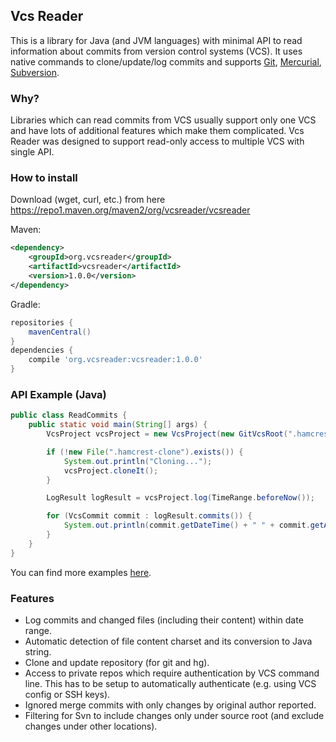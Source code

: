 ## Vcs Reader
This is a library for Java (and JVM languages) with minimal API to read information about commits from version control systems (VCS).
It uses native commands to clone/update/log commits and supports 
[Git](https://git-scm.com/), 
[Mercurial](https://www.mercurial-scm.org/), 
[Subversion](https://subversion.apache.org/).


### Why?
Libraries which can read commits from VCS usually support only one VCS
and have lots of additional features which make them complicated.
Vcs Reader was designed to support read-only access to multiple VCS with single API.


### How to install
Download (wget, curl, etc.) from here https://repo1.maven.org/maven2/org/vcsreader/vcsreader 

Maven:
```xml
<dependency>
    <groupId>org.vcsreader</groupId>
    <artifactId>vcsreader</artifactId>
    <version>1.0.0</version>
</dependency>
```
Gradle:
```groovy
repositories {
	mavenCentral()
}
dependencies {
	compile 'org.vcsreader:vcsreader:1.0.0'
} 
```


### API Example (Java)
```java
public class ReadCommits {
	public static void main(String[] args) {
		VcsProject vcsProject = new VcsProject(new GitVcsRoot(".hamcrest-clone", "https://github.com/hamcrest/JavaHamcrest"));

		if (!new File(".hamcrest-clone").exists()) {
			System.out.println("Cloning...");
			vcsProject.cloneIt();
		}

		LogResult logResult = vcsProject.log(TimeRange.beforeNow());

		for (VcsCommit commit : logResult.commits()) {
			System.out.println(commit.getDateTime() + " " + commit.getAuthor());
		}
	}
}
```
You can find more examples [here](https://github.com/dkandalov/vcs-reader-examples).


### Features
 - Log commits and changed files (including their content) within date range.
 - Automatic detection of file content charset and its conversion to Java string.
 - Clone and update repository (for git and hg).
 - Access to private repos which require authentication by VCS command line. 
   This has to be setup to automatically authenticate (e.g. using VCS config or SSH keys).
 - Ignored merge commits with only changes by original author reported.
 - Filtering for Svn to include changes only under source root (and exclude changes under other locations).
